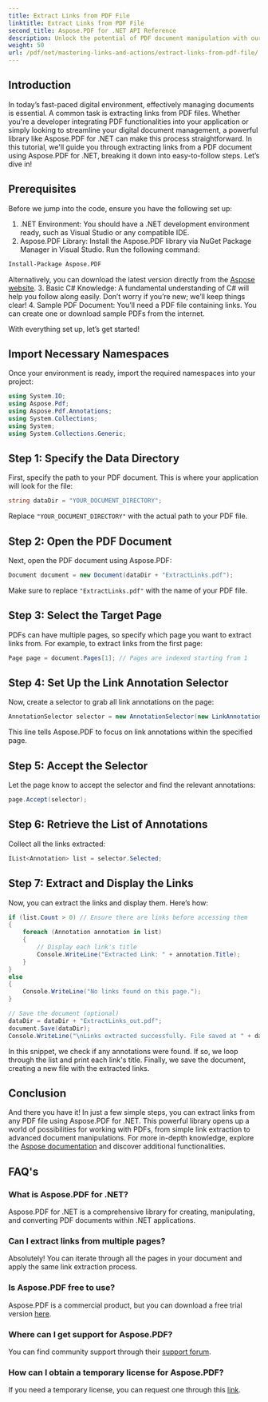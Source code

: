 ```yaml
---
title: Extract Links from PDF File
linktitle: Extract Links from PDF File
second_title: Aspose.PDF for .NET API Reference
description: Unlock the potential of PDF document manipulation with our comprehensive guide on extracting links using Aspose.PDF for .NET. This tutorial provides detailed, step-by-step instructions.
weight: 50
url: /pdf/net/mastering-links-and-actions/extract-links-from-pdf-file/
---
```

## Introduction

In today’s fast-paced digital environment, effectively managing documents is essential. A common task is extracting links from PDF files. Whether you're a developer integrating PDF functionalities into your application or simply looking to streamline your digital document management, a powerful library like Aspose.PDF for .NET can make this process straightforward. In this tutorial, we'll guide you through extracting links from a PDF document using Aspose.PDF for .NET, breaking it down into easy-to-follow steps. Let’s dive in!

## Prerequisites

Before we jump into the code, ensure you have the following set up:

1. .NET Environment: You should have a .NET development environment ready, such as Visual Studio or any compatible IDE.
2. Aspose.PDF Library: Install the Aspose.PDF library via NuGet Package Manager in Visual Studio. Run the following command:
```bash
Install-Package Aspose.PDF
```
Alternatively, you can download the latest version directly from the [Aspose website](https://releases.aspose.com/pdf/net/).
3. Basic C# Knowledge: A fundamental understanding of C# will help you follow along easily. Don’t worry if you’re new; we’ll keep things clear!
4. Sample PDF Document: You’ll need a PDF file containing links. You can create one or download sample PDFs from the internet.

With everything set up, let’s get started!

## Import Necessary Namespaces

Once your environment is ready, import the required namespaces into your project:

```csharp
using System.IO;
using Aspose.Pdf;
using Aspose.Pdf.Annotations;
using System.Collections;
using System;
using System.Collections.Generic;
```

## Step 1: Specify the Data Directory

First, specify the path to your PDF document. This is where your application will look for the file:

```csharp
string dataDir = "YOUR_DOCUMENT_DIRECTORY";
```

Replace `"YOUR_DOCUMENT_DIRECTORY"` with the actual path to your PDF file.

## Step 2: Open the PDF Document

Next, open the PDF document using Aspose.PDF:

```csharp
Document document = new Document(dataDir + "ExtractLinks.pdf");
```

Make sure to replace `"ExtractLinks.pdf"` with the name of your PDF file.

## Step 3: Select the Target Page

PDFs can have multiple pages, so specify which page you want to extract links from. For example, to extract links from the first page:

```csharp
Page page = document.Pages[1]; // Pages are indexed starting from 1
```

## Step 4: Set Up the Link Annotation Selector

Now, create a selector to grab all link annotations on the page:

```csharp
AnnotationSelector selector = new AnnotationSelector(new LinkAnnotation(page, Aspose.Pdf.Rectangle.Trivial));
```

This line tells Aspose.PDF to focus on link annotations within the specified page.

## Step 5: Accept the Selector

Let the page know to accept the selector and find the relevant annotations:

```csharp
page.Accept(selector);
```

## Step 6: Retrieve the List of Annotations

Collect all the links extracted:

```csharp
IList<Annotation> list = selector.Selected;
```

## Step 7: Extract and Display the Links

Now, you can extract the links and display them. Here’s how:

```csharp
if (list.Count > 0) // Ensure there are links before accessing them
{
    foreach (Annotation annotation in list)
    {
        // Display each link's title
        Console.WriteLine("Extracted Link: " + annotation.Title);
    }
}
else
{
    Console.WriteLine("No links found on this page.");
}

// Save the document (optional)
dataDir = dataDir + "ExtractLinks_out.pdf";
document.Save(dataDir);
Console.WriteLine("\nLinks extracted successfully. File saved at " + dataDir);
```

In this snippet, we check if any annotations were found. If so, we loop through the list and print each link's title. Finally, we save the document, creating a new file with the extracted links.

## Conclusion

And there you have it! In just a few simple steps, you can extract links from any PDF file using Aspose.PDF for .NET. This powerful library opens up a world of possibilities for working with PDFs, from simple link extraction to advanced document manipulations. For more in-depth knowledge, explore the [Aspose documentation](https://reference.aspose.com/pdf/net/) and discover additional functionalities.

## FAQ's

### What is Aspose.PDF for .NET?
Aspose.PDF for .NET is a comprehensive library for creating, manipulating, and converting PDF documents within .NET applications.

### Can I extract links from multiple pages?
Absolutely! You can iterate through all the pages in your document and apply the same link extraction process.

### Is Aspose.PDF free to use?
Aspose.PDF is a commercial product, but you can download a free trial version [here](https://releases.aspose.com/).

### Where can I get support for Aspose.PDF?
You can find community support through their [support forum](https://forum.aspose.com/c/pdf/10).

### How can I obtain a temporary license for Aspose.PDF?
If you need a temporary license, you can request one through this [link](https://purchase.aspose.com/temporary-license/).

